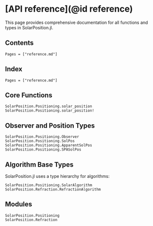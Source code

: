 # [API reference](@id reference)

This page provides comprehensive documentation for all functions and types in SolarPosition.jl.

## Contents

```@contents
Pages = ["reference.md"]
```

## Index

```@index
Pages = ["reference.md"]
```

## Core Functions

```@docs
SolarPosition.Positioning.solar_position
SolarPosition.Positioning.solar_position!
```

## Observer and Position Types

```@docs
SolarPosition.Positioning.Observer
SolarPosition.Positioning.SolPos
SolarPosition.Positioning.ApparentSolPos
SolarPosition.Positioning.SPASolPos
```

## Algorithm Base Types

SolarPosition.jl uses a type hierarchy for algorithms:

```@docs
SolarPosition.Positioning.SolarAlgorithm
SolarPosition.Refraction.RefractionAlgorithm
```

## Modules

```@docs
SolarPosition.Positioning
SolarPosition.Refraction
```
